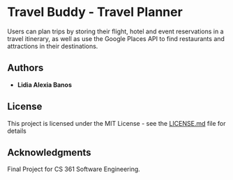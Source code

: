 # Travel Buddy - Travel Planner

Users can plan trips by storing their flight, hotel and event reservations in a travel itinerary, 
as well as use the Google Places API to find restaurants and attractions in their destinations.

## Authors

* **Lidia Alexia Banos** 

## License

This project is licensed under the MIT License - see the [LICENSE.md](LICENSE.md) file for details

## Acknowledgments

Final Project for CS 361 Software Engineering.
